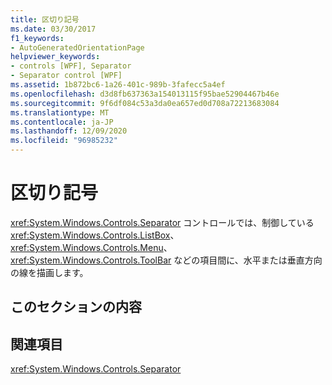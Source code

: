 ```yaml
---
title: 区切り記号
ms.date: 03/30/2017
f1_keywords:
- AutoGeneratedOrientationPage
helpviewer_keywords:
- controls [WPF], Separator
- Separator control [WPF]
ms.assetid: 1b872bc6-1a26-401c-989b-3fafecc5a4ef
ms.openlocfilehash: d3d8fb637363a154013115f95bae52904467b46e
ms.sourcegitcommit: 9f6df084c53a3da0ea657ed0d708a72213683084
ms.translationtype: MT
ms.contentlocale: ja-JP
ms.lasthandoff: 12/09/2020
ms.locfileid: "96985232"
---
```

# <a name="separator"></a>区切り記号
<xref:System.Windows.Controls.Separator> コントロールでは、制御している <xref:System.Windows.Controls.ListBox>、<xref:System.Windows.Controls.Menu>、<xref:System.Windows.Controls.ToolBar> などの項目間に、水平または垂直方向の線を描画します。  
  
## <a name="in-this-section"></a>このセクションの内容  
  
## <a name="reference"></a>関連項目  
 <xref:System.Windows.Controls.Separator>
